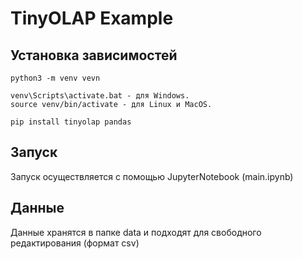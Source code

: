 # TinyOLAP Example

## Установка зависимостей

```shell
python3 -m venv vevn

venv\Scripts\activate.bat - для Windows.
source venv/bin/activate - для Linux и MacOS.

pip install tinyolap pandas
```

## Запуск

Запуск осуществляется с помощью JupyterNotebook (main.ipynb)

## Данные

Данные хранятся в папке data и подходят для свободного редактирования (формат csv)